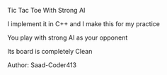 Tic Tac Toe With Strong AI

I implement it in C++ and I make this for my practice

You play with strong AI as your opponent

Its board is completely Clean

Author:
Saad-Coder413
